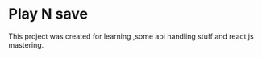 # Play N save

This project was created for learning ,some api handling stuff and react js mastering.

